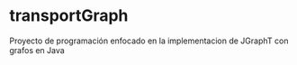 # transportGraph
Proyecto de programación enfocado en la implementacion de JGraphT con grafos en Java
